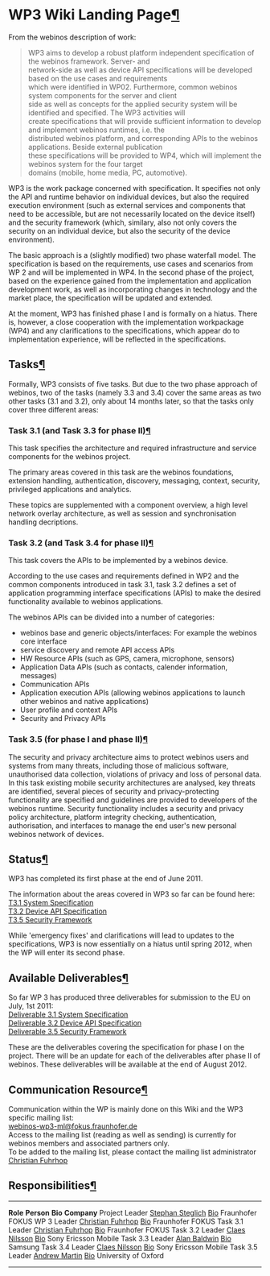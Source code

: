 WP3 Wiki Landing Page[¶](#WP3-Wiki-Landing-Page)
================================================

From the webinos description of work:

> WP3 aims to develop a robust platform independent specification of the
> webinos framework. Server- and\
> network-side as well as device API specifications will be developed
> based on the use cases and requirements\
> which were identified in WP02. Furthermore, common webinos system
> components for the server and client\
> side as well as concepts for the applied security system will be
> identified and specified. The WP3 activities will\
> create specifications that will provide sufficient information to
> develop and implement webinos runtimes, i.e. the\
> distributed webinos platform, and corresponding APIs to the webinos
> applications. Beside external publication\
> these specifications will be provided to WP4, which will implement the
> webinos system for the four target\
> domains (mobile, home media, PC, automotive).

WP3 is the work package concerned with specification. It specifies not
only the API and runtime behavior on individual devices, but also the
required execution environment (such as external services and components
that need to be accessible, but are not necessarily located on the
device itself) and the security framework (which, similary, also not
only covers the security on an individual device, but also the security
of the device environment).

The basic approach is a (slightly modified) two phase waterfall model.
The specification is based on the requirements, use cases and scenarios
from WP 2 and will be implemented in WP4. In the second phase of the
project, based on the experience gained from the implementation and
application development work, as well as incorporating changes in
technology and the market place, the specification will be updated and
extended.

At the moment, WP3 has finished phase I and is formally on a hiatus.
There is, however, a close cooperation with the implementation
workpackage (WP4) and any clarifications to the specifications, which
appear do to implementation experience, will be reflected in the
specifications.

Tasks[¶](#Tasks)
----------------

Formally, WP3 consists of five tasks. But due to the two phase approach
of webinos, two of the tasks (namely 3.3 and 3.4) cover the same areas
as two other tasks (3.1 and 3.2), only about 14 months later, so that
the tasks only cover three different areas:

### Task 3.1 (and Task 3.3 for phase II)[¶](#Task-31-and-Task-33-for-phase-II)

This task specifies the architecture and required infrastructure and
service components for the webinos project.

The primary areas covered in this task are the webinos foundations,
extension handling, authentication, discovery, messaging, context,
security, privileged applications and analytics.

These topics are supplemented with a component overview, a high level
network overlay architecture, as well as session and synchronisation
handling decriptions.

### Task 3.2 (and Task 3.4 for phase II)[¶](#Task-32-and-Task-34-for-phase-II)

This task covers the APIs to be implemented by a webinos device.

According to the use cases and requirements defined in WP2 and the
common components introduced in task 3.1, task 3.2 defines a set of
application programming interface specifications (APIs) to make the
desired functionality available to webinos applications.

The webinos APIs can be divided into a number of categories:

-   webinos base and generic objects/interfaces: For example the webinos
    core interface
-   service discovery and remote API access APIs
-   HW Resource APIs (such as GPS, camera, microphone, sensors)
-   Application Data APIs (such as contacts, calender information,
    messages)
-   Communication APIs
-   Application execution APIs (allowing webinos applications to launch
    other webinos and native applications)
-   User profile and context APIs
-   Security and Privacy APIs

### Task 3.5 (for phase I and phase II)[¶](#Task-35-for-phase-I-and-phase-II)

The security and privacy architecture aims to protect webinos users and
systems from many threats, including those of malicious software,
unauthorised data collection, violations of privacy and loss of personal
data.\
In this task existing mobile security architectures are analysed, key
threats are identified, several pieces of security and
privacy-protecting functionality are specified and guidelines are
provided to developers of the webinos runtime. Security functionality
includes a security and privacy policy architecture, platform integrity
checking, authentication, authorisation, and interfaces to manage the
end user's new personal webinos network of devices.

Status[¶](#Status)
------------------

WP3 has completed its first phase at the end of June 2011.

The information about the areas covered in WP3 so far can be found
here:\
[T3.1 System
Specification](http://dev.webinos.org/redmine/projects/wp3-1/wiki)\
[T3.2 Device API
Specification](http://dev.webinos.org/redmine/projects/t3-2/wiki)\
[T3.5 Security
Framework](http://dev.webinos.org/redmine/projects/t3-5/wiki)

While 'emergency fixes' and clarifications will lead to updates to the
specifications, WP3 is now essentially on a hiatus until spring 2012,
when the WP will enter its second phase.

Available Deliverables[¶](#Available-Deliverables)
--------------------------------------------------

So far WP 3 has produced three deliverables for submission to the EU on
July, 1st 2011:\
[Deliverable 3.1 System
Specification](http://dev.webinos.org/redmine/projects/wp3-1/wiki/WP_31_Deliverable)\
[Deliverable 3.2 Device API
Specification](http://dev.webinos.org/redmine/projects/t3-2/wiki/WP_32_Deliverable)\
[Deliverable 3.5 Security
Framework](http://dev.webinos.org/redmine/projects/t3-5/wiki/Deliverable_Outline)

These are the deliverables covering the specification for phase I on the
project. There will be an update for each of the deliverables after
phase II of webinos. These deliverables will be available at the end of
August 2012.

Communication Resource[¶](#Communication-Resource)
--------------------------------------------------

Communication within the WP is mainly done on this Wiki and the WP3
specific mailing list:\
<webinos-wp3-ml@fokus.fraunhofer.de>\
Access to the mailing list (reading as well as sending) is currently for
webinos members and associated partners only.\
To be added to the mailing list, please contact the mailing list
administrator [Christian
Fuhrhop](http://dev.webinos.org/redmine/users/36)

Responsibilities[¶](#Responsibilities)
--------------------------------------

  ----------------- -------------------------------------------------------------- ---------------------------------------------------------------------------- ----------------------
  **Role**          **Person**                                                     **Bio**                                                                      **Company**
  Project Leader    [Stephan Steglich](http://dev.webinos.org/redmine/users/9)     [Bio](http://dev.webinos.org/redmine/projects/wp-0/wiki/Stephan_Steglich)    Fraunhofer FOKUS
  WP 3 Leader       [Christian Fuhrhop](http://dev.webinos.org/redmine/users/36)   [Bio](http://dev.webinos.org/redmine/projects/wp-0/wiki/Christian_Fuhrhop)   Fraunhofer FOKUS
  Task 3.1 Leader   [Christian Fuhrhop](http://dev.webinos.org/redmine/users/36)   [Bio](http://dev.webinos.org/redmine/projects/wp-0/wiki/Christian_Fuhrhop)   Fraunhofer FOKUS
  Task 3.2 Leader   [Claes Nilsson](http://dev.webinos.org/redmine/users/52)       [Bio](http://dev.webinos.org/redmine/projects/wp-0/wiki/Claes_Nilsson)       Sony Ericsson Mobile
  Task 3.3 Leader   [Alan Baldwin](http://dev.webinos.org/redmine/users/31)        [Bio](http://dev.webinos.org/redmine/projects/wp-0/wiki/Alan_Baldwin)        Samsung
  Task 3.4 Leader   [Claes Nilsson](http://dev.webinos.org/redmine/users/52)       [Bio](http://dev.webinos.org/redmine/projects/wp-0/wiki/Claes_Nilsson)       Sony Ericsson Mobile
  Task 3.5 Leader   [Andrew Martin](http://dev.webinos.org/redmine/users/22)       [Bio](http://www.softeng.ox.ac.uk/Andrew.Martin/bio.html)                    University of Oxford
  ----------------- -------------------------------------------------------------- ---------------------------------------------------------------------------- ----------------------


